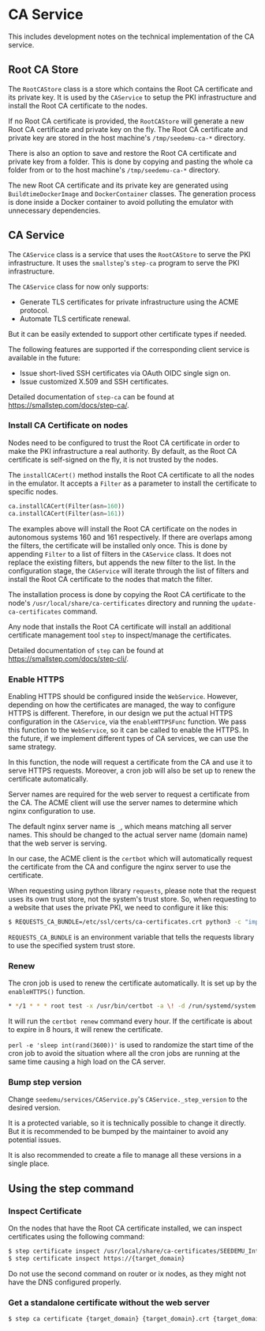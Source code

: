 # CA Service

This includes development notes on the technical implementation of the CA service.


## Root CA Store

The `RootCAStore` class is a store which contains the Root CA certificate and its private key. It is used by the `CAService` to setup the PKI infrastructure and install the Root CA certificate to the nodes.

If no Root CA certificate is provided, the `RootCAStore` will generate a new Root CA certificate and private key on the fly. The Root CA certificate and private key are stored in the host machine's `/tmp/seedemu-ca-*` directory.

There is also an option to save and restore the Root CA certificate and private key from a folder. 
This is done by copying and pasting the whole ca folder from or to the host machine's `/tmp/seedemu-ca-*` directory.

The new Root CA certificate and its private key are generated using `BuildtimeDockerImage` and `DockerContainer` classes. The generation process is done inside a Docker container to avoid polluting the emulator with unnecessary dependencies.

## CA Service

The `CAService` class is a service that uses the `RootCAStore` to serve the PKI infrastructure. It uses the `smallstep`'s `step-ca` program to serve the PKI infrastructure.

The `CAService` class for now only supports:

- Generate TLS certificates for private infrastructure using the ACME protocol.
- Automate TLS certificate renewal.

But it can be easily extended to support other certificate types if needed.

The following features are supported if the corresponding client service is available in the future:

- Issue short-lived SSH certificates via OAuth OIDC single sign on.
- Issue customized X.509 and SSH certificates.

Detailed documentation of `step-ca` can be found at https://smallstep.com/docs/step-ca/.

### Install CA Certificate on nodes

Nodes need to be configured to trust the Root CA certificate in order to make the PKI infrastructure a real authority. By default, as the Root CA certificate is self-signed on the fly, it is not trusted by the nodes.

The `installCACert()` method installs the Root CA certificate to all the nodes in the emulator. It accepts a `Filter` as a parameter to install the certificate to specific nodes.

```python
ca.installCACert(Filter(asn=160))
ca.installCACert(Filter(asn=161))
```

The examples above will install the Root CA certificate on the nodes in autonomous systems 160 and 161 respectively.
If there are overlaps among the filters, the certificate will be installed only once.
This is done by appending `Filter` to a list of filters in the `CAService` class.
It does not replace the existing filters, but appends the new filter to the list.
In the configuration stage, the `CAService` will iterate through the list of filters and install the Root CA certificate to the nodes that match the filter.

The installation process is done by copying the Root CA certificate to the node's `/usr/local/share/ca-certificates` directory and running the `update-ca-certificates` command.

Any node that installs the Root CA certificate will install an additional certificate management tool `step` to inspect/manage the certificates.

Detailed documentation of `step` can be found at https://smallstep.com/docs/step-cli/.

### Enable HTTPS

Enabling HTTPS should be configured inside the `WebService`. However, depending on
how the certificates are managed, the way to configure HTTPS is different.
Therefore, in our design we put the actual HTTPS configuration in the `CAService`, via
the `enableHTTPSFunc` function. We pass this function to the 
`WebService`, so it can be called to enable the HTTPS. In the future, if we
implement different types of CA services, we can use the same strategy.

In this function, the node will request a certificate from the CA and use it to serve HTTPS requests.
Moreover, a cron job will also be set up to renew the certificate automatically.

Server names are required for the web server to request a certificate from the CA. The ACME client will use the server names to determine which nginx configuration to use.

The default nginx server name is `_`, which means matching all server names. This should be changed to the actual server name (domain name) that the web server is serving.

In our case, the ACME client is the `certbot` which will automatically request the certificate from the CA and configure the nginx server to use the certificate.

When requesting using python library `requests`, please note that the request uses its own trust store, not the system's trust store.
So, when requesting to a website that uses the private PKI, we need to configure it like this:

```bash
$ REQUESTS_CA_BUNDLE=/etc/ssl/certs/ca-certificates.crt python3 -c "import requests; print(requests.get('https://{target_domain}').text)"
```

`REQUESTS_CA_BUNDLE` is an environment variable that tells the requests library to use the specified system trust store.

### Renew

The cron job is used to renew the certificate automatically. It is set up by the `enableHTTPS()` function.

```bash
* */1 * * * root test -x /usr/bin/certbot -a \! -d /run/systemd/system && perl -e 'sleep int(rand(3600))' && REQUESTS_CA_BUNDLE=/etc/ssl/certs/ca-certificates.crt certbot -q renew
```

It will run the `certbot renew` command every hour. If the certificate is about to expire in 8 hours, it will renew the certificate.

`perl -e 'sleep int(rand(3600))'` is used to randomize the start time of the cron job to avoid the situation where all the cron jobs are running at the same time causing a high load on the CA server.


### Bump step version

Change `seedemu/services/CAService.py`'s `CAService._step_version` to the desired version.

It is a protected variable, so it is technically possible to change it directly.
But it is recommended to be bumped by the maintainer to avoid any potential issues.

It is also recommended to create a file to manage all these versions in a single place.


## Using the step command

### Inspect Certificate

On the nodes that have the Root CA certificate installed, we can inspect certificates using the following command:

```bash
$ step certificate inspect /usr/local/share/ca-certificates/SEEDEMU_Internal_Root_CA.crt
$ step certificate inspect https://{target_domain}
```

Do not use the second command on router or ix nodes, as they might not have the
DNS configured properly.

### Get a standalone certificate without the web server

```bash
$ step ca certificate {target_domain} {target_domain}.crt {target_domain}.key --acme https://{ca_domain}/acme/acme/directory
```
